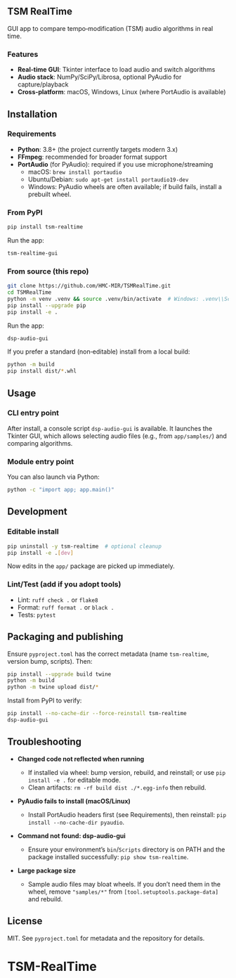 ## TSM RealTime

GUI app to compare tempo‑modification (TSM) audio algorithms in real time.

### Features
- **Real‑time GUI**: Tkinter interface to load audio and switch algorithms
- **Audio stack**: NumPy/SciPy/Librosa, optional PyAudio for capture/playback
- **Cross‑platform**: macOS, Windows, Linux (where PortAudio is available)

## Installation

### Requirements
- **Python**: 3.8+ (the project currently targets modern 3.x)
- **FFmpeg**: recommended for broader format support
- **PortAudio** (for PyAudio): required if you use microphone/streaming
  - macOS: `brew install portaudio`
  - Ubuntu/Debian: `sudo apt-get install portaudio19-dev`
  - Windows: PyAudio wheels are often available; if build fails, install a prebuilt wheel.

### From PyPI
```bash
pip install tsm-realtime
```

Run the app:
```bash
tsm-realtime-gui
```

### From source (this repo)
```bash
git clone https://github.com/HMC-MIR/TSMRealTime.git
cd TSMRealTime
python -m venv .venv && source .venv/bin/activate  # Windows: .venv\\Scripts\\activate
pip install --upgrade pip
pip install -e .
```

Run the app:
```bash
dsp-audio-gui
```

If you prefer a standard (non‑editable) install from a local build:
```bash
python -m build
pip install dist/*.whl
```

## Usage

### CLI entry point
After install, a console script `dsp-audio-gui` is available. It launches the Tkinter GUI, which allows selecting audio files (e.g., from `app/samples/`) and comparing algorithms.

### Module entry point
You can also launch via Python:
```bash
python -c "import app; app.main()"
```

## Development

### Editable install
```bash
pip uninstall -y tsm-realtime  # optional cleanup
pip install -e .[dev]
```

Now edits in the `app/` package are picked up immediately.

### Lint/Test (add if you adopt tools)
- Lint: `ruff check .` or `flake8`
- Format: `ruff format .` or `black .`
- Tests: `pytest`

## Packaging and publishing

Ensure `pyproject.toml` has the correct metadata (name `tsm-realtime`, version bump, scripts). Then:
```bash
pip install --upgrade build twine
python -m build
python -m twine upload dist/*
```

Install from PyPI to verify:
```bash
pip install --no-cache-dir --force-reinstall tsm-realtime
dsp-audio-gui
```

## Troubleshooting

- **Changed code not reflected when running**
  - If installed via wheel: bump version, rebuild, and reinstall; or use `pip install -e .` for editable mode.
  - Clean artifacts: `rm -rf build dist ./*.egg-info` then rebuild.

- **PyAudio fails to install (macOS/Linux)**
  - Install PortAudio headers first (see Requirements), then reinstall: `pip install --no-cache-dir pyaudio`.

- **Command not found: dsp-audio-gui**
  - Ensure your environment’s `bin`/`Scripts` directory is on PATH and the package installed successfully: `pip show tsm-realtime`.

- **Large package size**
  - Sample audio files may bloat wheels. If you don’t need them in the wheel, remove `"samples/*"` from `[tool.setuptools.package-data]` and rebuild.

## License

MIT. See `pyproject.toml` for metadata and the repository for details.

# TSM-RealTime
